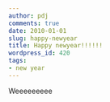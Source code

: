 ```yaml
---
author: pdj
comments: true
date: 2010-01-01
slug: happy-newyear
title: Happy newyear!!!!!!
wordpress_id: 420
tags:
- new year
---
```


Weeeeeeeee
